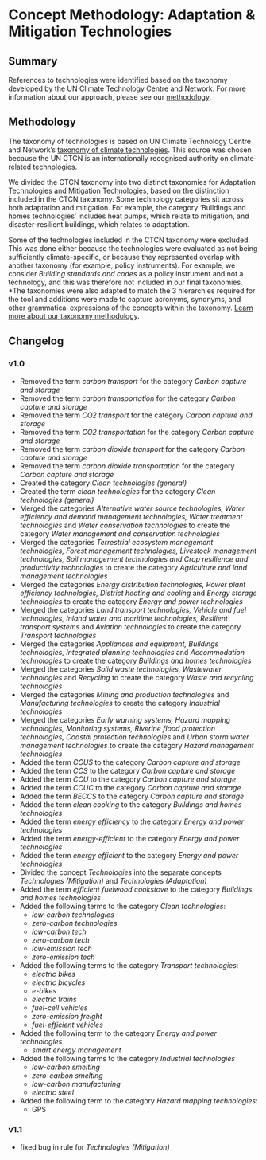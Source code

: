 # Concept Methodology: Adaptation & Mitigation Technologies

## Summary

References to technologies were identified based on the taxonomy developed by the UN Climate Technology Centre and Network. For more information about our approach, please see our [methodology](../README.md).

## Methodology

The taxonomy of technologies is based on UN Climate Technology Centre and Network’s [taxonomy of climate technologies](https://www.ctc-n.org/resources/ctcn-taxonomy). This source was chosen because the UN CTCN is an internationally recognised authority on climate-related technologies.

We divided the CTCN taxonomy into two distinct taxonomies for Adaptation Technologies and Mitigation Technologies, based on the distinction included in the CTCN taxonomy. Some technology categories sit across both adaptation and mitigation. For example, the category ‘Buildings and homes technologies’ includes heat pumps, which relate to mitigation, and disaster-resilient buildings, which relates to adaptation.

Some of the technologies included in the CTCN taxonomy were excluded. This was done either because the technologies were evaluated as not being sufficiently climate-specific, or because they represented overlap with another taxonomy (for example, policy instruments). For example, we consider *Building standards and codes* as a policy instrument and not a technology, and this was therefore not included in our final taxonomies.
*The taxonomies were also adapted to match the 3 hierarchies required for the tool and additions were made to capture acronyms, synonyms, and other grammatical expressions of the concepts within the taxonomy. [Learn more about our taxonomy methodology](../README.md).

## Changelog

### v1.0

- Removed the term *carbon transport* for the category *Carbon capture and storage*
- Removed the term *carbon transportation* for the category *Carbon capture and storage*
- Removed the term *CO2 transport* for the category *Carbon capture and storage*
- Removed the term *CO2 transportation* for the category *Carbon capture and storage*
- Removed the term *carbon dioxide transport* for the category *Carbon capture and storage*
- Removed the term *carbon dioxide transportation* for the category *Carbon capture and storage*
- Created the category *Clean technologies (general)*
- Created the term *clean technologies* for the category *Clean technologies (general)*
- Merged the categories *Alternative water source technologies, Water efficiency and demand management technologies, Water treatment technologies* and *Water conservation technologies* to create the category *Water management and conservation technologies*
- Merged the categories *Terrestrial ecosystem management technologies, Forest management technologies, Livestock management technologies, Soil management technologies and Crop resilience and productivity technologies* to create the category *Agriculture and land management technologies*
- Merged the categories *Energy distribution technologies, Power plant efficiency technologies, District heating and cooling* and *Energy storage technologies* to create the category *Energy and power technologies*
- Merged the categories *Land transport technologies, Vehicle and fuel technologies, Inland water and maritime technologies, Resilient transport systems* and *Aviation technologies* to create the category *Transport technologies*
- Merged the categories *Appliances and equipment, Buildings technologies, Integrated planning technologies* and *Accommodation technologies* to create the category *Buildings and homes technologies*
- Merged the categories *Solid waste technologies*, *Wastewater technologies* and *Recycling* to create the category *Waste and recycling technologies*
- Merged the categories *Mining and production technologies* and *Manufacturing technologies* to create the category *Industrial technologies*
- Merged the categories *Early warning systems, Hazard mapping technologies, Monitoring systems, Riverine flood protection technologies, Coastal protection technologies* and *Urban storm water management technologies* to create the category *Hazard management technologies*
- Added the term *CCUS* to the category *Carbon capture and storage*
- Added the term *CCS* to the category *Carbon capture and storage*
- Added the term *CCU* to the category *Carbon capture and storage*
- Added the term *CCUC* to the category *Carbon capture and storage*
- Added the term *BECCS* to the category *Carbon capture and storage*
- Added the term *clean cooking* to the category *Buildings and homes technologies*
- Added the term *energy efficiency* to the category *Energy and power technologies*
- Added the term *energy-efficient* to the category *Energy and power technologies*
- Added the term *energy efficient* to the category *Energy and power technologies*
- Divided the concept *Technologies* into the separate concepts *Technologies (Mitigation)* and *Technologies (Adaptation)*
- Added the term *efficient fuelwood cookstove* to the category *Buildings and homes technologies*
- Added the following terms to the category *Clean technologies*:
  - *low-carbon technologies*
  - *zero-carbon technologies*
  - *low-carbon tech*
  - *zero-carbon tech*
  - *low-emission tech*
  - *zero-emission tech*
- Added the following terms to the category *Transport technologies*:
  - *electric bikes*
  - *electric bicycles*
  - *e-bikes*
  - *electric trains*
  - *fuel-cell vehicles*
  - *zero-emission freight*
  - *fuel-efficient vehicles*
- Added the following term to the category *Energy and power technologies*
  - *smart energy management*
- Added the following terms to the category *Industrial technologies*
  - *low-carbon smelting*
  - *zero-carbon smelting*
  - *low-carbon manufacturing*
  - *electric steel*
- Added the following term to the category *Hazard mapping technologies*:
  - GPS

### v1.1

- fixed bug in rule for *Technologies (Mitigation)*
